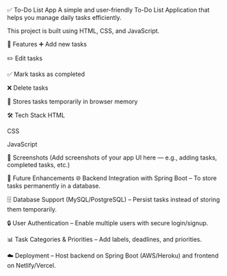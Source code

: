 ✅ To-Do List App
A simple and user-friendly To-Do List Application that helps you manage daily tasks efficiently.

This project is built using HTML, CSS, and JavaScript.

🚀 Features
➕ Add new tasks

✏️ Edit tasks

✅ Mark tasks as completed

❌ Delete tasks

💾 Stores tasks temporarily in browser memory

🛠️ Tech Stack
HTML

CSS

JavaScript

📸 Screenshots
(Add screenshots of your app UI here — e.g., adding tasks, completed tasks, etc.)

🔮 Future Enhancements
🌐 Backend Integration with Spring Boot – To store tasks permanently in a database.

🗄️ Database Support (MySQL/PostgreSQL) – Persist tasks instead of storing them temporarily.

🔒 User Authentication – Enable multiple users with secure login/signup.

📊 Task Categories & Priorities – Add labels, deadlines, and priorities.

☁️ Deployment – Host backend on Spring Boot (AWS/Heroku) and frontend on Netlify/Vercel.
